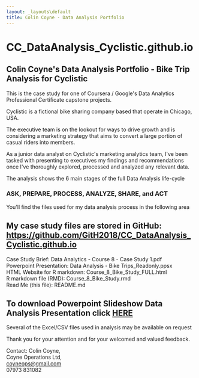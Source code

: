 ```yaml
---
layout: _layouts\default
title: Colin Coyne - Data Analysis Portfolio
---
```

# CC_DataAnalysis_Cyclistic.github.io
## Colin Coyne's Data Analysis Portfolio - Bike Trip Analysis for Cyclistic

This is the case study for one of Coursera / Google's Data Analytics Professional Certificate capstone projects.

Cyclistic is a fictional bike sharing company based that operate in Chicago, USA.

The executive team is on the lookout for ways to drive growth and is considering a marketing strategy that aims to convert a large portion of casual riders into members.

As a junior data analyst on Cyclistic's marketing analytics team, I've been tasked with presenting to executives my findings and recommendations once I've thoroughly explored, processed and analyzed any relevant data.

The analysis shows the 6 main stages of the full Data Analysis life-cycle 
### ASK, PREPARE, PROCESS, ANALYZE, SHARE, and ACT


You'll find the files used for my data analysis process in the following area

## My case study files are stored in GitHub: https://github.com/GitH2018/CC_DataAnalysis_Cyclistic.github.io

Case Study Brief:             Data Analytics - Course 8 - Case Study 1.pdf  
Powerpoint Presentation:      Data Analysis - Bike Trips_Readonly.ppsx  
HTML Website for R markdown:  Course_8_Bike_Study_FULL.html  
R markdown file (RMD):        Course_8_Bike_Study.rmd  
Read Me (this file):          README.md   

## To download Powerpoint Slideshow Data Analysis Presentation click <a href=" https://github.com/GitH2018/CC_DataAnalysis_Cyclistic.github.io/raw/main/Data%20Analysis%20-%20Bike%20Trips_Readonly.ppsx">HERE</a>

Several of the Excel/CSV files used in analysis may be available on request

Thank you for your attention and for your welcomed and valued feedback.

Contact: Colin Coyne,  
         Coyne Operations Ltd,  
         coyneops@gmail.com   
         07973 831082
